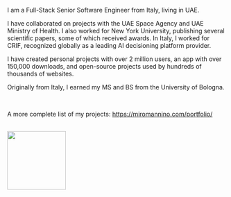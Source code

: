 I am a Full-Stack Senior Software Engineer from Italy, living in UAE.

I have collaborated on projects with the UAE Space Agency and UAE Ministry of Health. I also worked for New York University, publishing several scientific papers, some of which received awards. 
In Italy, I worked for CRIF, recognized globally as a leading AI decisioning platform provider.
  
I have created personal projects with over 2 million users, an app with over 150,000 downloads, and open-source projects used by hundreds of thousands of websites.  

Originally from Italy, I earned my MS and BS from the University of Bologna.

<br/>

A more complete list of my projects: <a href="https://miromannino.com/portfolio/">https://miromannino.com/portfolio/</a>

<br/>

<div>
  <a href="#"><img align=top height="135" src="https://github-readme-stats.vercel.app/api/top-langs/?username=miromannino&layout=compact&hide_border=true&hide=php,html&count_private=true&hide_title=true&title_color=4F8CC9&text_color=9f9f9f&bg_color=00000000"/></a>
</div>
<!--
<div>
  <a href="#"><img src="https://github-readme-stats.vercel.app/api?username=miromannino&hide_border=true&hide=prs,issues,contribs&include_all_commits=true&count_private=true&count_private=true&hide_title=true&title_color=4F8CC9&text_color=9f9f9f&bg_color=00000000" /></a>
</div>  
-->
  
<!--
[![Readme Card](https://github-readme-stats.vercel.app/api/pin/?username=miromannino&repo=Justified-Gallery)](https://github.com/miromannino/Justified-Gallery)
-->
